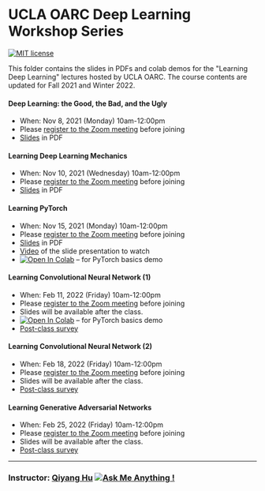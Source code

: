 # UCLA OARC Deep Learning Workshop Series
[![MIT license](https://img.shields.io/badge/License-MIT-blue.svg)](https://huqy.github.io/deep_learning_workshops/LICENSE.md)

This folder contains the slides in PDFs and colab demos for the "Learning Deep Learning" lectures hosted by UCLA OARC. The course contents are updated for Fall 2021 and Winter 2022. 

#### Deep Learning: the Good, the Bad, and the Ugly

 - When: Nov 8, 2021 (Monday) 10am-12:00pm 
 - Please [register to the Zoom meeting](https://ucla.zoom.us/meeting/register/tJAtd-2hqzwsG9M1nNF_1v4hvA38mlNHoCX-) before joining
 - [Slides](https://huqy.github.io/deep_learning_workshops/1_DL_Intro_2021Fall.pdf) in PDF


#### Learning Deep Learning Mechanics
 - When: Nov 10, 2021 (Wednesday) 10am-12:00pm
 - Please [register to the Zoom meeting](https://ucla.zoom.us/meeting/register/tJEodeqoqTgvE9K335pG-MxnJtlTy7VQhvfz) before joining
 - [Slides](https://huqy.github.io/deep_learning_workshops/2_DL_learningmech_2021Fall.pdf) in PDF


#### Learning PyTorch 
 - When: Nov 15, 2021 (Monday) 10am-12:00pm
 - Please [register to the Zoom meeting](https://ucla.zoom.us/meeting/register/tJwtf-CprzkvGNTkt_bZgImNtP1fl9XrfsNc) before joining
 - [Slides](https://huqy.github.io/deep_learning_workshops/3_DL_pytorch_2021Fall.pdf) in PDF
 - [Video](https://youtu.be/B8DXOhUURD0) of the slide presentation to watch
 - [![Open In Colab](https://colab.research.google.com/assets/colab-badge.svg)](https://bit.ly/learning_pytorch) &ndash; for PyTorch basics demo


#### Learning Convolutional Neural Network (1) 
 - When: Feb 11, 2022 (Friday) 10am-12:00pm
 - Please [register to the Zoom meeting](https://ucla.zoom.us/meeting/register/tJMpde6pqTgsHNYBPoJmhNelXw3PeHH4AWzT) before joining
 - Slides will be available after the class. 
 - [![Open In Colab](https://colab.research.google.com/assets/colab-badge.svg)](https://bit.ly/LDL_cnn1) &ndash; for PyTorch basics demo
 - [Post-class survey](https://docs.google.com/forms/d/e/1FAIpQLSdVTXFIt4-8c6NQGJc_qORMKIzEmvmBKWFTgU7Ek6AZEq3Xww/viewform?usp=pp_url&entry.1132314417=Learning+Convolutional+Neural+Networks+(1)+(2/11))


#### Learning Convolutional Neural Network (2) 
 - When: Feb 18, 2022 (Friday) 10am-12:00pm
 - Please [register to the Zoom meeting](https://ucla.zoom.us/meeting/register/tJ0od-usrz8rHNNJR69SESkwcsqctmkZUzVj) before joining
 - Slides will be available after the class. 
 - [Post-class survey](https://docs.google.com/forms/d/e/1FAIpQLSdVTXFIt4-8c6NQGJc_qORMKIzEmvmBKWFTgU7Ek6AZEq3Xww/viewform?usp=pp_url&entry.1132314417=Learning+Convolutional+Neural+Networks+(2)+(2/18))


#### Learning Generative Adversarial Networks 
 - When: Feb 25, 2022 (Friday) 10am-12:00pm
 - Please [register to the Zoom meeting](https://ucla.zoom.us/meeting/register/tJcqc-6orjgtGdJQju538rp_SyhqQsUPdduI) before joining
 - Slides will be available after the class. 
 - [Post-class survey](https://docs.google.com/forms/d/e/1FAIpQLSdVTXFIt4-8c6NQGJc_qORMKIzEmvmBKWFTgU7Ek6AZEq3Xww/viewform?usp=pp_url&entry.1132314417=Learning+Convolutional+Neural+Networks+(2)+(2/25))

---

### Instructor: [Qiyang Hu](mailto:huqy@oarc.ucla.edu) [![Ask Me Anything !](https://img.shields.io/badge/Ask%20me-anything-1abc9c.svg)](mailto:huqy@oarc.ucla.edu)


